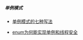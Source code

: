 ##### 单例模式

* [单例模式的七种写法](http://cantellow.iteye.com/blog/838473)

* [enum为何能实现单例和线程安全](http://www.hollischuang.com/archives/197)

